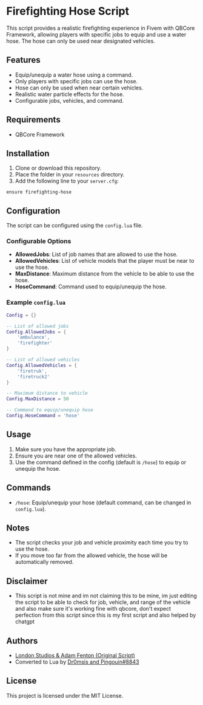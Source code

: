 # Firefighting Hose Script

This script provides a realistic firefighting experience in Fivem with QBCore Framework, allowing players with specific jobs to equip and use a water hose. The hose can only be used near designated vehicles.

## Features

- Equip/unequip a water hose using a command.
- Only players with specific jobs can use the hose.
- Hose can only be used when near certain vehicles.
- Realistic water particle effects for the hose.
- Configurable jobs, vehicles, and command.

## Requirements

- QBCore Framework

## Installation

1. Clone or download this repository.
2. Place the folder in your `resources` directory.
3. Add the following line to your `server.cfg`:

```plaintext
ensure firefighting-hose
```

## Configuration

The script can be configured using the `config.lua` file.

### Configurable Options

- **AllowedJobs**: List of job names that are allowed to use the hose.
- **AllowedVehicles**: List of vehicle models that the player must be near to use the hose.
- **MaxDistance**: Maximum distance from the vehicle to be able to use the hose.
- **HoseCommand**: Command used to equip/unequip the hose.

### Example `config.lua`

```lua
Config = {}

-- List of allowed jobs
Config.AllowedJobs = {
    'ambulance',
    'firefighter'
}

-- List of allowed vehicles
Config.AllowedVehicles = {
    'firetruk',
    'firetruck2'
}

-- Maximum distance to vehicle
Config.MaxDistance = 50

-- Command to equip/unequip hose
Config.HoseCommand = 'hose'
```

## Usage

1. Make sure you have the appropriate job.
2. Ensure you are near one of the allowed vehicles.
3. Use the command defined in the config (default is `/hose`) to equip or unequip the hose.

## Commands

- `/hose`: Equip/unequip your hose (default command, can be changed in `config.lua`).

## Notes

- The script checks your job and vehicle proximity each time you try to use the hose.
- If you move too far from the allowed vehicle, the hose will be automatically removed.

## Disclaimer
- This script is not mine and im not claiming this to be mine, im just editing the script to be able to check for job, vehicle, and range of the vehicle
  and also make sure it's working fine with qbcore, don't expect perfection from this script since this is my first script and also helped by chatgpt

## Authors

- [London Studios & Adam Fenton (Original Script)](https://github.com/LondonStudios/HoseLS)
- Converted to Lua by [Dr0msis and Pingouin#8843](https://github.com/pingouinn/HoseLS/tree/Updated)

## License

This project is licensed under the MIT License.

